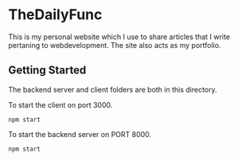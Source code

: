 # TheDailyFunc

This is my personal website which I use to share articles that I write pertaning to webdevelopment.  The site also acts as my portfolio. 

## Getting Started

The backend server and client folders are both in this directory. 

To start the client on port 3000.

```npm start```

To start the backend server on PORT 8000.

```npm start```



